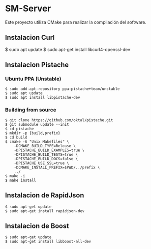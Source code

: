# SM-Server

Este proyecto utiliza CMake para realizar la compilación del software.

## Instalacion Curl
$ sudo apt update
$ sudo apt-get install libcurl4-openssl-dev

## Instalacion Pistache

### Ubuntu PPA (Unstable)

```console
$ sudo add-apt-repository ppa:pistache+team/unstable
$ sudo apt update
$ sudo apt install libpistache-dev
```

### Building from source

```console
$ git clone https://github.com/oktal/pistache.git
$ git submodule update --init
$ cd pistache
$ mkdir -p {build,prefix}
$ cd build
$ cmake -G "Unix Makefiles" \
    -DCMAKE_BUILD_TYPE=Release \
    -DPISTACHE_BUILD_EXAMPLES=true \
    -DPISTACHE_BUILD_TESTS=true \
    -DPISTACHE_BUILD_DOCS=false \
    -DPISTACHE_USE_SSL=true \
    -DCMAKE_INSTALL_PREFIX=$PWD/../prefix \
    ../
$ make -j
$ make install
```

## Instalacion de RapidJson

```console
$ sudo apt-get update
$ sudo apt-get install rapidjson-dev
```

## Instalacion de Boost

```console
$ sudo apt-get update
$ sudo apt-get install libboost-all-dev
```